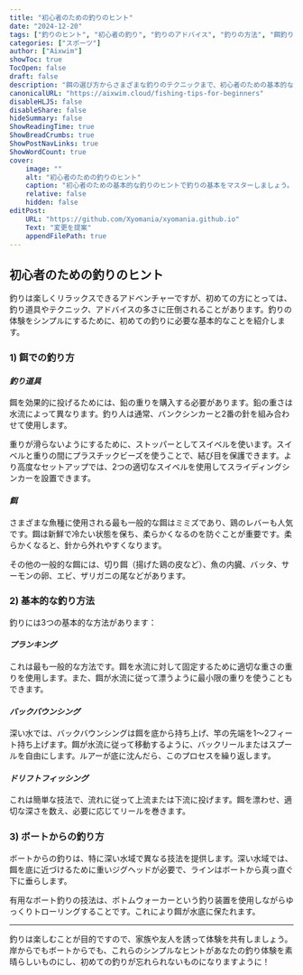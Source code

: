 ```yaml
---
title: "初心者のための釣りのヒント"
date: "2024-12-20"
tags: ["釣りのヒント", "初心者の釣り", "釣りのアドバイス", "釣りの方法", "餌釣り"]
categories: ["スポーツ"]
author: ["Aixwim"]
showToc: true
TocOpen: false
draft: false
description: "餌の選び方からさまざまな釣りのテクニックまで、初心者のための基本的な釣りのヒントを学びましょう。"
canonicalURL: "https://aixwim.cloud/fishing-tips-for-beginners"
disableHLJS: false
disableShare: false
hideSummary: false
ShowReadingTime: true
ShowBreadCrumbs: true
ShowPostNavLinks: true
ShowWordCount: true
cover:
    image: ""
    alt: "初心者のための釣りのヒント"
    caption: "初心者のための基本的な釣りのヒントで釣りの基本をマスターしましょう。"
    relative: false
    hidden: false
editPost:
    URL: "https://github.com/Xyomania/xyomania.github.io"
    Text: "変更を提案"
    appendFilePath: true
---
```


## 初心者のための釣りのヒント

釣りは楽しくリラックスできるアドベンチャーですが、初めての方にとっては、釣り道具やテクニック、アドバイスの多さに圧倒されることがあります。釣りの体験をシンプルにするために、初めての釣りに必要な基本的なことを紹介します。

### **1) 餌での釣り方**

#### *釣り道具*

餌を効果的に投げるためには、鉛の重りを購入する必要があります。鉛の重さは水流によって異なります。釣り人は通常、バンクシンカーと2番の針を組み合わせて使用します。

重りが滑らないようにするために、ストッパーとしてスイベルを使います。スイベルと重りの間にプラスチックビーズを使うことで、結び目を保護できます。より高度なセットアップでは、2つの適切なスイベルを使用してスライディングシンカーを設置できます。

#### *餌*

さまざまな魚種に使用される最も一般的な餌はミミズであり、鶏のレバーも人気です。餌は新鮮で冷たい状態を保ち、柔らかくなるのを防ぐことが重要です。柔らかくなると、針から外れやすくなります。

その他の一般的な餌には、切り餌（揚げた鶏の皮など）、魚の内臓、バッタ、サーモンの卵、エビ、ザリガニの尾などがあります。

### **2) 基本的な釣り方法**

釣りには3つの基本的な方法があります：

#### *プランキング*

これは最も一般的な方法です。餌を水流に対して固定するために適切な重さの重りを使用します。また、餌が水流に従って漂うように最小限の重りを使うこともできます。

#### *バックバウンシング*

深い水では、バックバウンシングは餌を底から持ち上げ、竿の先端を1～2フィート持ち上げます。餌が水流に従って移動するように、バックリールまたはスプールを自由にします。ルアーが底に沈んだら、このプロセスを繰り返します。

#### *ドリフトフィッシング*

これは簡単な技法で、流れに従って上流または下流に投げます。餌を漂わせ、適切な深さを数え、必要に応じてリールを巻きます。

### **3) ボートからの釣り方**

ボートからの釣りは、特に深い水域で異なる技法を提供します。深い水域では、餌を底に近づけるために重いジグヘッドが必要で、ラインはボートから真っ直ぐ下に垂らします。

有用なボート釣りの技法は、ボトムウォーカーという釣り装置を使用しながらゆっくりトローリングすることです。これにより餌が水底に保たれます。

---

釣りは楽しむことが目的ですので、家族や友人を誘って体験を共有しましょう。岸からでもボートからでも、これらのシンプルなヒントがあなたの釣り体験を素晴らしいものにし、初めての釣りが忘れられないものになりますように！
